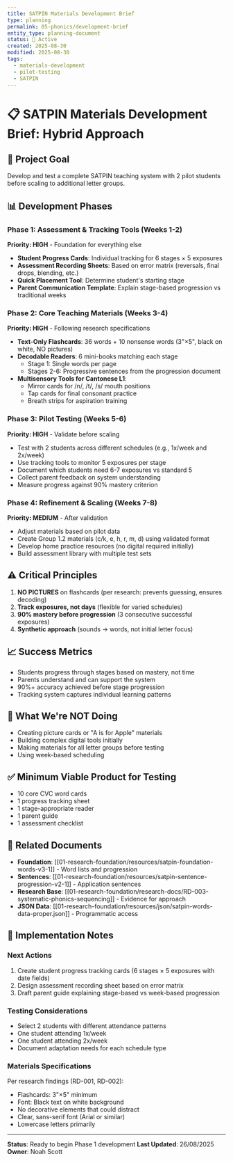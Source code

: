 ```yaml
---
title: SATPIN Materials Development Brief
type: planning
permalink: 05-phonics/development-brief
entity_type: planning-document
status: 🚀 Active
created: 2025-08-30
modified: 2025-08-30
tags:
  - materials-development
  - pilot-testing
  - SATPIN
---
```


# 📋 SATPIN Materials Development Brief: Hybrid Approach

## 🎯 Project Goal
Develop and test a complete SATPIN teaching system with 2 pilot students before scaling to additional letter groups.

## 📊 Development Phases

### Phase 1: Assessment & Tracking Tools (Weeks 1-2)
**Priority: HIGH** - Foundation for everything else

- **Student Progress Cards**: Individual tracking for 6 stages × 5 exposures
- **Assessment Recording Sheets**: Based on error matrix (reversals, final drops, blending, etc.)
- **Quick Placement Tool**: Determine student's starting stage
- **Parent Communication Template**: Explain stage-based progression vs traditional weeks

### Phase 2: Core Teaching Materials (Weeks 3-4)
**Priority: HIGH** - Following research specifications

- **Text-Only Flashcards**: 36 words + 10 nonsense words (3"×5", black on white, NO pictures)
- **Decodable Readers**: 6 mini-books matching each stage
  - Stage 1: Single words per page
  - Stages 2-6: Progressive sentences from the progression document
- **Multisensory Tools for Cantonese L1**:
  - Mirror cards for /n/, /t/, /s/ mouth positions
  - Tap cards for final consonant practice
  - Breath strips for aspiration training

### Phase 3: Pilot Testing (Weeks 5-6)
**Priority: HIGH** - Validate before scaling

- Test with 2 students across different schedules (e.g., 1x/week and 2x/week)
- Use tracking tools to monitor 5 exposures per stage
- Document which students need 6-7 exposures vs standard 5
- Collect parent feedback on system understanding
- Measure progress against 90% mastery criterion

### Phase 4: Refinement & Scaling (Weeks 7-8)
**Priority: MEDIUM** - After validation

- Adjust materials based on pilot data
- Create Group 1.2 materials (c/k, e, h, r, m, d) using validated format
- Develop home practice resources (no digital required initially)
- Build assessment library with multiple test sets

## ⚠️ Critical Principles

1. **NO PICTURES** on flashcards (per research: prevents guessing, ensures decoding)
2. **Track exposures, not days** (flexible for varied schedules)
3. **90% mastery before progression** (3 consecutive successful exposures)
4. **Synthetic approach** (sounds → words, not initial letter focus)

## 📈 Success Metrics

- Students progress through stages based on mastery, not time
- Parents understand and can support the system
- 90%+ accuracy achieved before stage progression
- Tracking system captures individual learning patterns

## 🚫 What We're NOT Doing

- Creating picture cards or "A is for Apple" materials
- Building complex digital tools initially
- Making materials for all letter groups before testing
- Using week-based scheduling

## ✅ Minimum Viable Product for Testing

- 10 core CVC word cards
- 1 progress tracking sheet
- 1 stage-appropriate reader
- 1 parent guide
- 1 assessment checklist

## 🔗 Related Documents

- **Foundation**: [[01-research-foundation/resources/satpin-foundation-words-v3-1]] - Word lists and progression
- **Sentences**: [[01-research-foundation/resources/satpin-sentence-progression-v2-1]] - Application sentences
- **Research Base**: [[01-research-foundation/research-docs/RD-003-systematic-phonics-sequencing]] - Evidence for approach
- **JSON Data**: [[01-research-foundation/resources/json/satpin-words-data-proper.json]] - Programmatic access

## 📝 Implementation Notes

### Next Actions
1. Create student progress tracking cards (6 stages × 5 exposures with date fields)
2. Design assessment recording sheet based on error matrix
3. Draft parent guide explaining stage-based vs week-based progression

### Testing Considerations
- Select 2 students with different attendance patterns
- One student attending 1x/week
- One student attending 2x/week
- Document adaptation needs for each schedule type

### Materials Specifications
Per research findings (RD-001, RD-002):
- Flashcards: 3"×5" minimum
- Font: Black text on white background
- No decorative elements that could distract
- Clear, sans-serif font (Arial or similar)
- Lowercase letters primarily

---

**Status**: Ready to begin Phase 1 development
**Last Updated**: 26/08/2025
**Owner**: Noah Scott